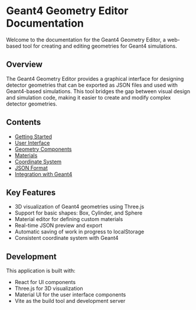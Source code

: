 # Geant4 Geometry Editor Documentation

Welcome to the documentation for the Geant4 Geometry Editor, a web-based tool for creating and editing geometries for Geant4 simulations.

## Overview

The Geant4 Geometry Editor provides a graphical interface for designing detector geometries that can be exported as JSON files and used with Geant4-based simulations. This tool bridges the gap between visual design and simulation code, making it easier to create and modify complex detector geometries.

## Contents

- [Getting Started](getting-started.md)
- [User Interface](user-interface.md)
- [Geometry Components](geometry-components.md)
- [Materials](materials.md)
- [Coordinate System](coordinate-system.md)
- [JSON Format](json-format.md)
- [Integration with Geant4](integration-with-geant4.md)

## Key Features

- 3D visualization of Geant4 geometries using Three.js
- Support for basic shapes: Box, Cylinder, and Sphere
- Material editor for defining custom materials
- Real-time JSON preview and export
- Automatic saving of work in progress to localStorage
- Consistent coordinate system with Geant4

## Development

This application is built with:
- React for UI components
- Three.js for 3D visualization
- Material UI for the user interface components
- Vite as the build tool and development server
